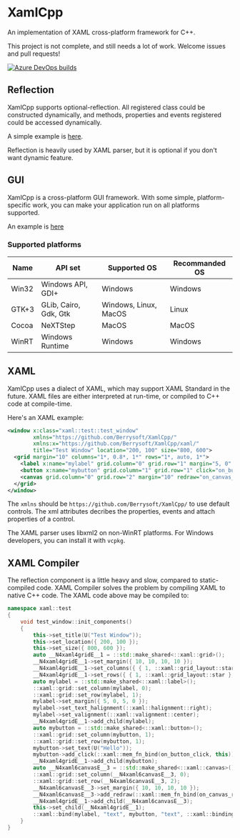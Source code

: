 # XamlCpp
An implementation of XAML cross-platform framework for C++.

This project is not complete, and still needs a lot of work. Welcome issues and pull requests!

[![Azure DevOps builds](https://strawberry-vs.visualstudio.com/XamlCpp/_apis/build/status/Berrysoft.XamlCpp?branch=master)](https://strawberry-vs.visualstudio.com/XamlCpp/_build?definitionId=12)
## Reflection
XamlCpp supports optional-reflection. All registered class could be constructed dynamically, and methods, properties and events registered could be accessed dynamically.

A simple example is [here](./meta/test/main.cpp).

Reflection is heavily used by XAML parser, but it is optional if you don't want dynamic feature.

## GUI
XamlCpp is a cross-platform GUI framework. With some simple, platform-specific work, you can make your application run on all platforms supported.

An example is [here](./ui/test/main.cpp)

### Supported platforms
|Name|API set|Supported OS|Recommanded OS|
|-|-|-|-|
|Win32|Windows API, GDI+|Windows|Windows|
|GTK+3|GLib, Cairo, Gdk, Gtk|Windows, Linux, MacOS|Linux|
|Cocoa|NeXTStep|MacOS|MacOS|
|WinRT|Windows Runtime|Windows|Windows|

## XAML
XamlCpp uses a dialect of XAML, which may support XAML Standard in the future. XAML files are either interpreted at run-time, or compiled to C++ code at compile-time.

Here's an XAML example:
``` xml
<window x:class="xaml::test::test_window"
        xmlns="https://github.com/Berrysoft/XamlCpp/"
        xmlns:x="https://github.com/Berrysoft/XamlCpp/xaml/"
        title="Test Window" location="200, 100" size="800, 600">
  <grid margin="10" columns="1*, 0.8*, 1*" rows="1*, auto, 1*">
    <label x:name="mylabel" grid.column="0" grid.row="1" margin="5, 0" text_halignment="right" valignment="center" text="{binding text,element=mybutton,mode=one_way}"/>
    <button x:name="mybutton" grid.column="1" grid.row="1" click="on_button_click">Hello</button>
    <canvas grid.column="0" grid.row="2" margin="10" redraw="on_canvas_redraw"/>
  </grid>
</window>
```
The `xmlns` should be `https://github.com/Berrysoft/XamlCpp/` to use default controls. The xml attributes decribes the properties, events and attach properties of a control.

The XAML parser uses libxml2 on non-WinRT platforms. For Windows developers, you can install it with `vcpkg`.

## XAML Compiler
The reflection component is a little heavy and slow, compared to static-compiled code. XAML Compiler solves the problem by compiling XAML to native C++ code. The XAML code above may be compiled to:

``` c++
namespace xaml::test
{
    void test_window::init_components()
    {
        this->set_title(U("Test Window"));
        this->set_location({ 200, 100 });
        this->set_size({ 800, 600 });
        auto __N4xaml4gridE__1 = ::std::make_shared<::xaml::grid>();
        __N4xaml4gridE__1->set_margin({ 10, 10, 10, 10 });
        __N4xaml4gridE__1->set_columns({ { 1, ::xaml::grid_layout::star }, { 0.8, ::xaml::grid_layout::star }, { 1, ::xaml::grid_layout::star } });
        __N4xaml4gridE__1->set_rows({ { 1, ::xaml::grid_layout::star }, { 0, ::xaml::grid_layout::compact }, { 1, ::xaml::grid_layout::star } });
        auto mylabel = ::std::make_shared<::xaml::label>();
        ::xaml::grid::set_column(mylabel, 0);
        ::xaml::grid::set_row(mylabel, 1);
        mylabel->set_margin({ 5, 0, 5, 0 });
        mylabel->set_text_halignment(::xaml::halignment::right);
        mylabel->set_valignment(::xaml::valignment::center);
        __N4xaml4gridE__1->add_child(mylabel);
        auto mybutton = ::std::make_shared<::xaml::button>();
        ::xaml::grid::set_column(mybutton, 1);
        ::xaml::grid::set_row(mybutton, 1);
        mybutton->set_text(U("Hello"));
        mybutton->add_click(::xaml::mem_fn_bind(on_button_click, this));
        __N4xaml4gridE__1->add_child(mybutton);
        auto __N4xaml6canvasE__3 = ::std::make_shared<::xaml::canvas>();
        ::xaml::grid::set_column(__N4xaml6canvasE__3, 0);
        ::xaml::grid::set_row(__N4xaml6canvasE__3, 2);
        __N4xaml6canvasE__3->set_margin({ 10, 10, 10, 10 });
        __N4xaml6canvasE__3->add_redraw(::xaml::mem_fn_bind(on_canvas_redraw, this));
        __N4xaml4gridE__1->add_child(__N4xaml6canvasE__3);
        this->set_child(__N4xaml4gridE__1);
        ::xaml::bind(mylabel, "text", mybutton, "text", ::xaml::binding_mode::one_way);
    }
}
```
